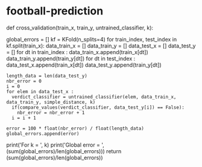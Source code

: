 # football-prediction


def cross_validation(train_x, train_y, untrained_classifier, k):
  
  global_errors = []
  kf = KFold(n_splits=4)
  for train_index, test_index in kf.split(train_x):
    data_train_x = []
    data_train_y = []
    data_test_x = []
    data_test_y = []
    for dt in train_index :
      data_train_x.append(train_x[dt])
      data_train_y.append(train_y[dt])
    for dt in test_index :
      data_test_x.append(train_x[dt])
      data_test_y.append(train_y[dt])
    
    length_data = len(data_test_y)
    nbr_error = 0
    i = 0
    for elem in data_test_x :
      verdict_classifier = untrained_classifier(elem, data_train_x,  data_train_y, simple_distance, k)
      if(compare_values(verdict_classifier, data_test_y[i]) == False):
        nbr_error = nbr_error + 1
      i = i + 1
      
    error = 100 * float(nbr_error) / float(length_data)
    global_errors.append(error)
        
  print('For k = ', k)
  print('Global error = ', (sum(global_errors)/len(global_errors)))
  return (sum(global_errors)/len(global_errors))
